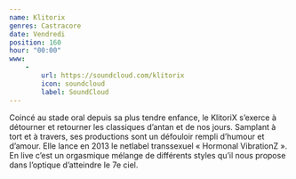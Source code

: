 ```yaml
---
name: Klitorix
genres: Castracore
date: Vendredi
position: 160
hour: "00:00"
www:
    -
        url: https://soundcloud.com/klitorix
        icon: soundcloud
        label: SoundCloud
---
```

Coincé au stade oral depuis sa plus tendre enfance, le KlitoriX s’exerce à détourner et retourner les classiques d’antan et de nos jours. Samplant à tort et à travers, ses productions sont un défouloir rempli d’humour et d’amour. Elle lance en 2013 le netlabel transsexuel « Hormonal VibrationZ ». En live c’est un orgasmique mélange de différents styles qu’il nous propose dans l’optique d’atteindre le 7e ciel.
